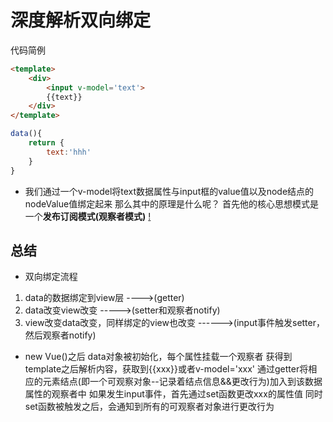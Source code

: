 # 深度解析双向绑定
代码简例
```html
<template>
    <div>
        <input v-model='text'>
        {{text}}
    </div>
</template>

```
```js
data(){
    return {
        text:'hhh'
    }
}
```
+ 我们通过一个v-model将text数据属性与input框的value值以及node结点的nodeValue值绑定起来
那么其中的原理是什么呢？
首先他的核心思想模式是一个**发布订阅模式(观察者模式)**
[!](./img/订阅发布模式.png)

## 总结
+ 双向绑定流程
1. data的数据绑定到view层 ---->(getter)
2. data改变view改变 ----->(setter和观察者notify)
3. view改变data改变，同样绑定的view也改变 ------>(input事件触发setter，然后观察者notify)
+ new Vue()之后
    data对象被初始化，每个属性挂载一个观察者
    获得到template之后解析内容，获取到{{xxx}}或者v-model='xxx'
    通过getter将相应的元素结点(即一个可观察对象--记录着结点信息&&更改行为)加入到该数据属性的观察者中
    如果发生input事件，首先通过set函数更改xxx的属性值
    同时set函数被触发之后，会通知到所有的可观察者对象进行更改行为


